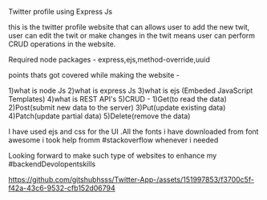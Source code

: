 Twitter profile using Express Js 

this is the twitter profile website that can allows user to add the new twit,
user can edit the twit or make changes in the twit
means user can perform CRUD operations in the website.

Required  node  packages - express,ejs,method-override,uuid 

points thats got covered while making the website - 

1)what is node Js
2)what is express Js
3)what is ejs (Embeded JavaScript Templates)
4)what is  REST API's
5)CRUD - 1)Get(to read the data)
         2)Post(submit new data to the server)
         3)Put(update existing data)
         4)Patch(update partial data)
         5)Delete(remove the data)

I have used ejs and css for the UI .All the fonts i have downloaded from font awesome i took help fromm #stackoverflow whenever i needed

Looking forward to make such type of websites to enhance my #backendDevolopentskills


https://github.com/gitshubhsss/Twitter-App-/assets/151997853/f3700c5f-f42a-43c6-9532-cfb152d06794


